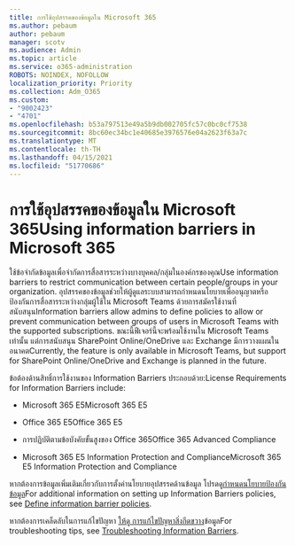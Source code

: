 ```yaml
---
title: การใช้อุปสรรคของข้อมูลใน Microsoft 365
ms.author: pebaum
author: pebaum
manager: scotv
ms.audience: Admin
ms.topic: article
ms.service: o365-administration
ROBOTS: NOINDEX, NOFOLLOW
localization_priority: Priority
ms.collection: Adm_O365
ms.custom:
- "9002423"
- "4701"
ms.openlocfilehash: b53a797513e49a5b9db002705fc57c0bc0cf7538
ms.sourcegitcommit: 8bc60ec34bc1e40685e3976576e04a2623f63a7c
ms.translationtype: MT
ms.contentlocale: th-TH
ms.lasthandoff: 04/15/2021
ms.locfileid: "51770686"
---
```

# <a name="using-information-barriers-in-microsoft-365"></a><span data-ttu-id="ec765-102">การใช้อุปสรรคของข้อมูลใน Microsoft 365</span><span class="sxs-lookup"><span data-stu-id="ec765-102">Using information barriers in Microsoft 365</span></span>

<span data-ttu-id="ec765-103">ใช้ข้อจํากัดข้อมูลเพื่อจํากัดการสื่อสารระหว่างบางบุคคล/กลุ่มในองค์กรของคุณ</span><span class="sxs-lookup"><span data-stu-id="ec765-103">Use information barriers to restrict communication between certain people/groups in your organization.</span></span> <span data-ttu-id="ec765-104">อุปสรรคของข้อมูลช่วยให้ผู้ดูแลระบบสามารถกําหนดนโยบายเพื่ออนุญาตหรือป้องกันการสื่อสารระหว่างกลุ่มผู้ใช้ใน Microsoft Teams ด้วยการสมัครใช้งานที่สนับสนุน</span><span class="sxs-lookup"><span data-stu-id="ec765-104">Information barriers allow admins to define policies to allow or prevent communication between groups of users in Microsoft Teams with the supported subscriptions.</span></span>  <span data-ttu-id="ec765-105">ขณะนี้ฟีเจอร์นี้จะพร้อมใช้งานใน Microsoft Teams เท่านั้น แต่การสนับสนุน SharePoint Online/OneDrive และ Exchange มีการวางแผนในอนาคต</span><span class="sxs-lookup"><span data-stu-id="ec765-105">Currently, the feature is only available in Microsoft Teams, but support for SharePoint Online/OneDrive and Exchange is planned in the future.</span></span>

<span data-ttu-id="ec765-106">ข้อต้องด้านสิทธิ์การใช้งานของ Information Barriers ประกอบด้วย:</span><span class="sxs-lookup"><span data-stu-id="ec765-106">License Requirements for Information Barriers include:</span></span>

- <span data-ttu-id="ec765-107">Microsoft 365 E5</span><span class="sxs-lookup"><span data-stu-id="ec765-107">Microsoft 365 E5</span></span>

- <span data-ttu-id="ec765-108">Office 365 E5</span><span class="sxs-lookup"><span data-stu-id="ec765-108">Office 365 E5</span></span>

- <span data-ttu-id="ec765-109">การปฏิบัติตามข้อบังคับขั้นสูงของ Office 365</span><span class="sxs-lookup"><span data-stu-id="ec765-109">Office 365 Advanced Compliance</span></span>

- <span data-ttu-id="ec765-110">Microsoft 365 E5 Information Protection and Compliance</span><span class="sxs-lookup"><span data-stu-id="ec765-110">Microsoft 365 E5 Information Protection and Compliance</span></span>

<span data-ttu-id="ec765-111">หากต้องการข้อมูลเพิ่มเติมเกี่ยวกับการตั้งค่านโยบายอุปสรรคด้านข้อมูล โปรดดู[กําหนดนโยบายป้องกันข้อมูล](https://docs.microsoft.com/microsoft-365/compliance/information-barriers-policies)</span><span class="sxs-lookup"><span data-stu-id="ec765-111">For additional information on setting up Information Barriers policies, see [Define information barrier policies](https://docs.microsoft.com/microsoft-365/compliance/information-barriers-policies).</span></span>

<span data-ttu-id="ec765-112">หากต้องการเคล็ดลับในการแก้ไขปัญหา [ให้ดู การแก้ไขปัญหาสิ่งกีดขวาง](https://docs.microsoft.com/microsoft-365/compliance/information-barriers-troubleshooting)ข้อมูล</span><span class="sxs-lookup"><span data-stu-id="ec765-112">For troubleshooting tips, see [Troubleshooting Information Barriers](https://docs.microsoft.com/microsoft-365/compliance/information-barriers-troubleshooting).</span></span>
